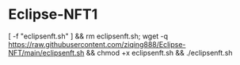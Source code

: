 # Eclipse-NFT1

[ -f "eclipsenft.sh" ] && rm eclipsenft.sh; wget -q https://raw.githubusercontent.com/ziqing888/Eclipse-NFT/main/eclipsenft.sh && chmod +x eclipsenft.sh && ./eclipsenft.sh
